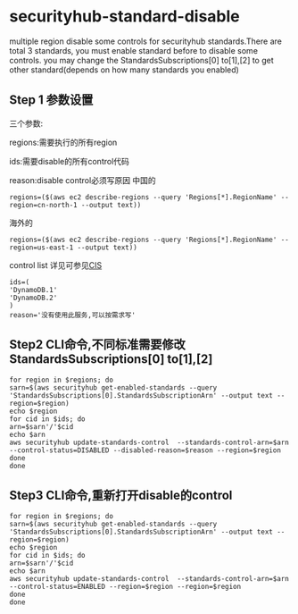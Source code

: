 # securityhub-standard-disable
multiple region disable some controls for securityhub standards.There are total 3 standards, you must enable standard before to disable some controls.
you may change the StandardsSubscriptions[0] to[1],[2] to get other standard(depends on how many standards you enabled)
## Step 1 参数设置
三个参数:

regions:需要执行的所有region

ids:需要disable的所有control代码

reason:disable control必须写原因
中国的
```
regions=($(aws ec2 describe-regions --query 'Regions[*].RegionName' --region=cn-north-1 --output text))
```
海外的
```
regions=($(aws ec2 describe-regions --query 'Regions[*].RegionName' --region=us-east-1 --output text))
```
control list 详见可参见[CIS](https://github.com/jessicawyc/securityhub-standard-disable/blob/5e7050b3dc94bfbf590f862fbc2fb09068cfc24d/CIS.md)
```
ids=(
'DynamoDB.1'
'DynamoDB.2'
)
reason='没有使用此服务,可以按需求写'
```
## Step2 CLI命令,不同标准需要修改StandardsSubscriptions[0] to[1],[2]
```
for region in $regions; do
sarn=$(aws securityhub get-enabled-standards --query 'StandardsSubscriptions[0].StandardsSubscriptionArn' --output text --region=$region)
echo $region
for cid in $ids; do
arn=$sarn'/'$cid
echo $arn
aws securityhub update-standards-control  --standards-control-arn=$arn --control-status=DISABLED --disabled-reason=$reason --region=$region
done
done
```
## Step3 CLI命令,重新打开disable的control
```
for region in $regions; do
sarn=$(aws securityhub get-enabled-standards --query 'StandardsSubscriptions[0].StandardsSubscriptionArn' --output text --region=$region)
echo $region
for cid in $ids; do
arn=$sarn'/'$cid
echo $arn
aws securityhub update-standards-control  --standards-control-arn=$arn --control-status=ENABLED --region=$region --region=$region
done
done
```
